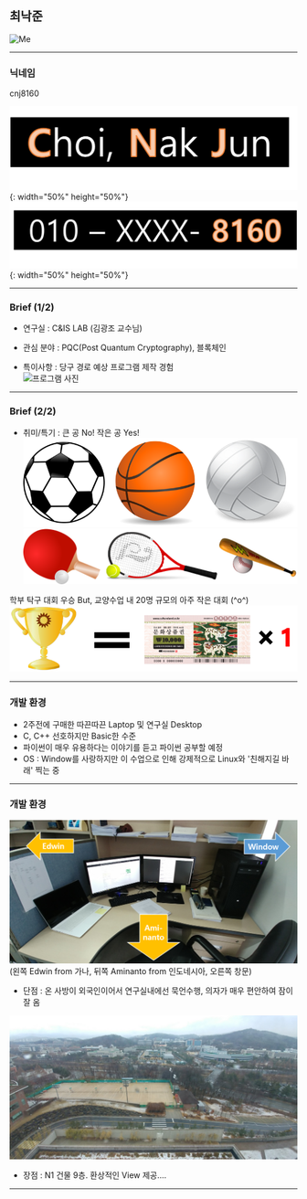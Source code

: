 ## 최낙준

![Me](images/Me.png)  

---

### 닉네임
 cnj8160
 
![NJ_name](images/NJ_name.png){: width="50%" height="50%"}
![NJ_number](images/NJ_number.png){: width="50%" height="50%"}

---

### Brief (1/2)
 - 연구실 : C&IS LAB (김광조 교수님)

 - 관심 분야 : PQC(Post Quantum Cryptography), 블록체인
 
 - 특이사항 : 당구 경로 예상 프로그램 제작 경험  
 ![프로그램 사진]()
 
---
### Brief (2/2)
 - 취미/특기 : 큰 공 No! 작은 공 Yes!  
![NJ-hate](images/NJ-hate.png)  
![NJ-love](images/NJ-love.png)

학부 탁구 대회 우승
But, 교양수업 내 20명 규모의 아주 작은 대회 (^o^)  
![NJ_contest](images/NJ_contest.png)

---

### 개발 환경
 - 2주전에 구매한 따끈따끈 Laptop 및 연구실 Desktop
 - C, C++ 선호하지만 Basic한 수준
 - 파이썬이 매우 유용하다는 이야기를 듣고 파이썬 공부할 예정
 - OS : Window를 사랑하지만 이 수업으로 인해 강제적으로 Linux와 '친해지길 바래' 찍는 중

---

### 개발 환경

![my_seat](images/my_seat.png)  
(왼쪽 Edwin from 가나, 뒤쪽 Aminanto from 인도네시아, 오른쪽 창문)  
 - 단점 : 온 사방이 외국인이어서 연구실내에선 묵언수행, 의자가 매우 편안하여 잠이 잘 옴

![Lab_view](images/Lab_view.jpg)   
 - 장점 : N1 건물 9층. 환상적인 View 제공....

---
